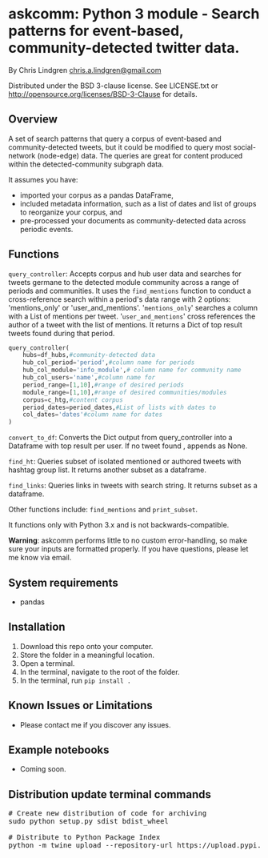 # askcomm: Python 3 module - Search patterns for event-based, community-detected twitter data.

By Chris Lindgren <chris.a.lindgren@gmail.com>

Distributed under the BSD 3-clause license. See LICENSE.txt or http://opensource.org/licenses/BSD-3-Clause for details.

## Overview

A set of search patterns that query a corpus of event-based and community-detected tweets, but it could be modified to query most social-network (node-edge) data. The queries are great for content produced within the detected-community subgraph data.

It assumes you have:

- imported your corpus as a pandas DataFrame,
- included metadata information, such as a list of dates and list of groups to reorganize your corpus, and
- pre-processed your documents as community-detected data across periodic events.

## Functions

```query_controller```: Accepts corpus and hub user data and searches for tweets germane to the detected module community across a range of periods and communities. It uses the ```find_mentions``` function to conduct a cross-reference search within a period's data range with 2 options: 'mentions_only' or 'user_and_mentions'. '```mentions_only```' searches a column with a List of mentions per tweet. '```user_and_mentions```' cross references the author  of a tweet with the list of mentions. It returns a Dict of top result tweets found during that period.

```python
query_controller(
    hubs=df_hubs,#community-detected data
    hub_col_period='period',#column name for periods
    hub_col_module='info_module',# column name for community name
    hub_col_users='name',#column name for 
    period_range=[1,10],#range of desired periods
    module_range=[1,10],#range of desired communities/modules
    corpus=c_htg,#content corpus
    period_dates=period_dates,#List of lists with dates to 
    col_dates='dates'#column name for dates
)
```

```convert_to_df```: Converts the Dict output from query_controller into a Dataframe with top result per user. If no tweet found , appends as None.

```find_ht```: Queries subset of isolated mentioned or authored tweets with hashtag group list. It returns another subset as a dataframe.

```find_links```: Queries links in tweets with search string. It returns subset as a dataframe.

Other functions include: ```find_mentions``` and ```print_subset```.

It functions only with Python 3.x and is not backwards-compatible.

**Warning**: askcomm performs little to no custom error-handling, so make sure your inputs are formatted properly. If you have questions, please let me know via email.

## System requirements

* pandas

## Installation

1. Download this repo onto your computer.
2. Store the folder in a meaningful location.
3. Open a terminal.
4. In the terminal, navigate to the root of the folder.
5. In the terminal, run ```pip install .```

## Known Issues or Limitations

- Please contact me if you discover any issues.

## Example notebooks

- Coming soon.

## Distribution update terminal commands

<pre>
# Create new distribution of code for archiving
sudo python setup.py sdist bdist_wheel

# Distribute to Python Package Index
python -m twine upload --repository-url https://upload.pypi.org/legacy/ dist/*
</pre>
